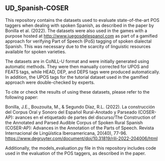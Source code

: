 ## UD_Spanish-COSER

This repository contains the datasets used to evaluate state-of-the-art POS taggers when dealing with spoken Spanish, as described in the paper by Bonilla et al. (2022). The datasets were also used in the games with a purpose hosted at http://www.juegosdelespanol.com as part of a gamified approach for verifying Part of Speech (PoS) tagging of spoken dialectal Spanish. This was necessary due to the scarcity of linguistic resources available for spoken varieties.

The datasets are in CoNLL-U format and were initially generated using automatic methods. They were then manually corrected for UPOS and FEATS tags, while HEAD, DEP, and DEPS tags were produced automatically. In addition, the UPOS tags for the tutorial dataset used in the gamified approach were double-checked by experts.

To cite or check the results of using these datasets, please refer to the following paper:

Bonilla, J.E., Bouzouita, M., & Segundo Díaz, R.L. (2022). La construcción del Corpus Oral y Sonoro del Español Rural-Anotado y Parseado (COSER-AP): avances en el etiquetado de partes del discurso/The Construction of the Annotated and Parsed Audible Corpus of Spoken Rural Spanish (COSER-AP): Advances in the Annotation of the Parts of Speech. Revista Internacional de Lingüística Iberoamericana, 20(40), 77-96. https://www.degruyter.com/document/doi/10.31819/rili-2022-204006/html

Additionally, the models_evaluation.py file in this repository includes code used in the evaluation of the POS taggers, as described in the paper.
